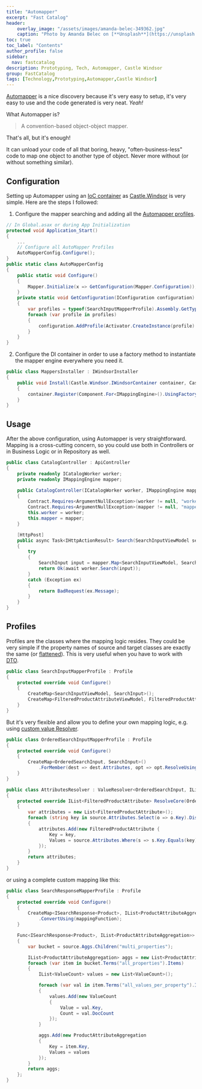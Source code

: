 ```yaml
---
title: "Automapper"
excerpt: "Fast Catalog"
header:
    overlay_image: "/assets/images/amanda-belec-349362.jpg"
    caption: "Photo by Amanda Belec on [**Unsplash**](https://unsplash.com/photos/Z1JgfuSQ80s)"
toc: true
toc_label: "Contents"
author_profile: false
sidebar:
  nav: fastcatalog
description: Prototyping, Tech, Automapper, Castle Windsor
group: FastCatalog
tags: [Technology,Prototyping,Automapper,Castle Windsor]
---
```


<a href="http://automapper.org/" target="_blank">Automapper</a> is a nice discovery because it's very easy to setup, it's very easy to use and the code generated is very neat. _Yeah!_

What Automapper is? 

> A convention-based object-object mapper.

That's all, but it's enough! 

It can unload your code of all that boring, heavy, "often-business-less" code to map one object to another type of object. Never more without (or without something similar).

## Configuration

Setting up Automapper using an <a href="https://en.wikipedia.org/wiki/Inversion_of_control" target="_blank">IoC container</a> as <a href="https://github.com/castleproject/Windsor/blob/master/docs/README.md" target="_blank">Castle.Windsor</a> is very simple. Here are the steps I followed:

1. Configure the mapper searching and adding all the <a href="https://github.com/AutoMapper/AutoMapper/wiki/Configuration" target="_blank">Automapper profiles</a>.
```csharp
// In Global.asax or during App Initialization
protected void Application_Start()
{
	...
	// Configure all AutoMapper Profiles
	AutoMapperConfig.Configure();
}
public static class AutoMapperConfig
{
	public static void Configure()
	{
		Mapper.Initialize(x => GetConfiguration(Mapper.Configuration));
	}
	private static void GetConfiguration(IConfiguration configuration)
	{
		var profiles = typeof(SearchInputMapperProfile).Assembly.GetTypes().Where(x => typeof(Profile).IsAssignableFrom(x));
		foreach (var profile in profiles)
		{
			configuration.AddProfile(Activator.CreateInstance(profile) as Profile);
		}
	}
}
```

2. Configure the DI container in order to use a factory method to instantiate the mapper engine everywhere you need it. 
```csharp
public class MappersInstaller : IWindsorInstaller
{
	public void Install(Castle.Windsor.IWindsorContainer container, Castle.MicroKernel.SubSystems.Configuration.IConfigurationStore store)
	{
		container.Register(Component.For<IMappingEngine>().UsingFactoryMethod(() => Mapper.Engine));
	}
}
```


## Usage
After the above configuration, using Automapper is very straightforward. Mapping is a cross-cutting concern, so you could use both in Controllers or in Business Logic or in Repository as well.

```csharp
public class CatalogController : ApiController
{
	private readonly ICatalogWorker worker;
	private readonly IMappingEngine mapper;

	public CatalogController(ICatalogWorker worker, IMappingEngine mapper)
	{
		Contract.Requires<ArgumentNullException>(worker != null, "worker");
		Contract.Requires<ArgumentNullException>(mapper != null, "mapper");
		this.worker = worker;
		this.mapper = mapper;
	}

	[HttpPost]
	public async Task<IHttpActionResult> Search(SearchInputViewModel searchInput)
	{
		try
		{
			SearchInput input = mapper.Map<SearchInputViewModel, SearchInput>(searchInput);
			return Ok(await worker.Search(input));
		}
		catch (Exception ex)
		{
			return BadRequest(ex.Message);
		}
	}
}
```

## Profiles
Profiles are the classes where the mapping logic resides. They could be very simple if the property names of source and target classes are exactly the same (or <a href="https://github.com/AutoMapper/AutoMapper/wiki/Flattening" target="_blank">flattened</a>). This is very useful when you have to work with <a href="https://en.wikipedia.org/wiki/Data_transfer_object" target="_blank">DTO</a>.

```csharp
public class SearchInputMapperProfile : Profile
{
	protected override void Configure()
	{
		CreateMap<SearchInputViewModel, SearchInput>();
		CreateMap<FilteredProductAttributeViewModel, FilteredProductAttribute>();
	}
}
```

But it's very flexible and allow you to define your own mapping logic, e.g. using <a href="https://github.com/AutoMapper/AutoMapper/wiki/Custom-value-resolvers" target="_blank">custom value Resolver</a>.


```csharp
public class OrderedSearchInputMapperProfile : Profile
{
	protected override void Configure()
	{
		CreateMap<OrderedSearchInput, SearchInput>()
			.ForMember(dest => dest.Attributes, opt => opt.ResolveUsing<AttributesResolver>());
	}
}

public class AttributesResolver : ValueResolver<OrderedSearchInput, IList<FilteredProductAttribute>>
{
	protected override IList<FilteredProductAttribute> ResolveCore(OrderedSearchInput source)
	{
		var attributes = new List<FilteredProductAttribute>();
		foreach (string key in source.Attributes.Select(o => o.Key).Distinct())
		{
			attributes.Add(new FilteredProductAttribute { 
				Key = key,
				Values = source.Attributes.Where(s => s.Key.Equals(key)).Select(o => o.Value).ToList()
			});
		}
		return attributes;
	}
}
```

or using a complete custom mapping like this:

```csharp
public class SearchResponseMapperProfile : Profile
{
	protected override void Configure()
	{
		CreateMap<ISearchResponse<Product>, IList<ProductAttributeAggregation>>()
			.ConvertUsing(mappingFunction);
	}

	Func<ISearchResponse<Product>, IList<ProductAttributeAggregation>> mappingFunction = (source) =>
	{
		var bucket = source.Aggs.Children("multi_properties");

		IList<ProductAttributeAggregation> aggs = new List<ProductAttributeAggregation>();
		foreach (var item in bucket.Terms("all_properties").Items)
		{
			IList<ValueCount> values = new List<ValueCount>();

			foreach (var val in item.Terms("all_values_per_property").Items)
			{
				values.Add(new ValueCount
				{
					Value = val.Key,
					Count = val.DocCount
				});
			}

			aggs.Add(new ProductAttributeAggregation
			{
				Key = item.Key,
				Values = values
			});
		}
		return aggs;
	};
}
```
